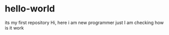 # hello-world
its my first repository 
Hi,
here i am new programmer just I am checking
how is it work
